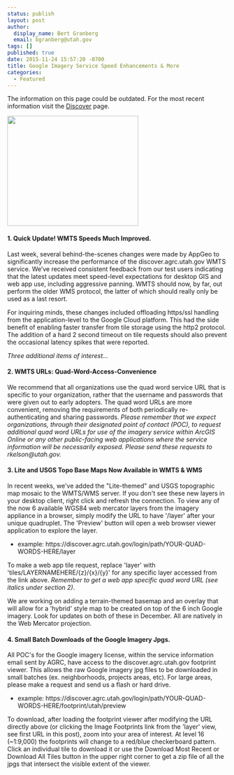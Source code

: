 ```yaml
---
status: publish
layout: post
author:
  display_name: Bert Granberg
  email: bgranberg@utah.gov
tags: []
published: true
date: 2015-11-24 15:57:20 -0700
title: Google Imagery Service Speed Enhancements & More
categories:
  - Featured
---
```


<div class="grid pop">
  <p class="text-center">The information on this page could be outdated. For the most recent information visit the <a href="{{ "/discover/" | prepend: site.baseurl }}">Discover</a> page.</p>
</div>

<p><img src="{{ "/images/Screen-Shot-2015-11-24-at-3.45.51-PM-300x251.png" | prepend: site.baseurl }}" alt="" title="Screen Shot 2015-11-24 at 3.45.51 PM" width="300" height="251" class="inline-text-left" />
<h4>1. Quick Update! WMTS Speeds Much Improved.</h4>
<p>Last week, several behind-the-scenes changes were made by AppGeo to significantly increase the performance of the discover.agrc.utah.gov WMTS service. We’ve received consistent feedback from our test users indicating that the latest updates meet speed-level expectations for desktop GIS and web app use, including aggressive panning. WMTS should now, by far, out perform the older WMS protocol, the latter of which should really only be used as a last resort.</p>
<p>For inquiring minds, these changes included offloading https/ssl handling from the application-level to the Google Cloud platform. This had the side benefit of enabling faster transfer from tile storage using the http2 protocol. The addition of a hard 2 second timeout on tile requests should also prevent the occasional latency spikes that were reported.</p>
<p><em>Three additional items of interest...</em></p>
<h4>2. WMTS URLs: Quad-Word-Access-Convenience</h4>
<p>We recommend that all organizations use the quad word service URL that is specific to your organization, rather that the username and passwords that were given out to early adopters. The quad word URLs are more convenient, removing the requirements of both periodically re-authenticating and sharing passwords. <em>Please remember that we expect organizations, through their designated point of contact (POC), to request additional quad word URLs for use of the imagery service within ArcGIS Online or any other public-facing web applications where the service information will be necessarily exposed. Please send these requests to rkelson@utah.gov.</em></p>
<h4>3. Lite and USGS Topo Base Maps Now Available in WMTS & WMS</h4>
<p>In recent weeks, we've added the "Lite-themed" and USGS topographic map mosaic to the WMTS/WMS server. If you don't see these new layers in your desktop client, right click and refresh the connection. To view any of the now 6 available WGS84 web mercator layers from the imagery appliance in a browser, simply modify the URL to have '/layer' after your unique quadruplet. The 'Preview' button will open a web browser viewer application to explore the layer.</p>
<ul>
<li>example: https://discover.agrc.utah.gov/login/path/YOUR-QUAD-WORDS-HERE/layer </li>
</ul>
<p>To make a web app tile request, replace 'layer' with 'tiles/LAYERNAMEHERE/{z}/{x}/{y}' for any specific layer accessed from the link above. <em>Remember to get a web app specific quad word URL (see italics under section 2)</em>.</p>
<p>We are working on adding a terrain-themed basemap and an overlay that will allow for a 'hybrid' style map to be created on top of the 6 inch Google imagery. Look for updates on both of these in December. All are natively in the Web Mercator projection.</p>
<h4>4. Small Batch Downloads of the Google Imagery Jpgs.</h4>
<p>All POC's for the Google imagery license, within the service information email sent by AGRC, have access to the discover.agrc.utah.gov footprint viewer. This allows the raw Google imagery jpg files to be downloaded in small batches (ex. neighborhoods, projects areas, etc). For large areas, please make a request and send us a flash or hard drive.</p>
<ul>
<li>example: https://discover.agrc.utah.gov/login/path/YOUR-QUAD-WORDS-HERE/footprint/utah/preview</li>
</ul>
<p>To download, after loading the footprint viewer after modifying the URL directly above (or clicking the Image Footprints link from the 'layer' view, see first URL in this post), zoom into your area of interest. At level 16 (~1:9,000) the footprints will change to a red/blue checkerboard pattern. Click an individual tile to download it or use the Download Most Recent or Download All Tiles button in the upper right corner to get a zip file of all the jpgs that intersect the visible extent of the viewer.</p>
